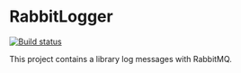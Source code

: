 # RabbitLogger

[![Build status](https://ci.appveyor.com/api/projects/status/qk6pa5mb9euw97s0?svg=true)](https://ci.appveyor.com/project/mbedded/rabbitlogger-library)

This project contains a library log messages with RabbitMQ.
